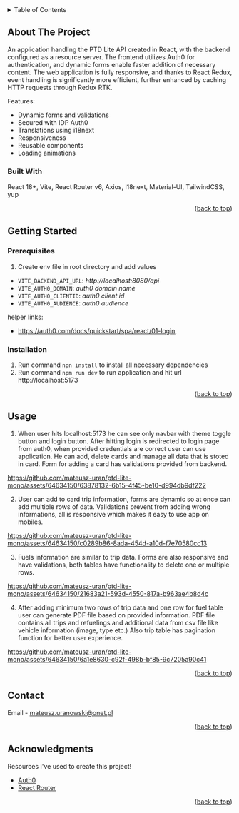 <!-- TABLE OF CONTENTS -->
<details>
  <summary>Table of Contents</summary>
  <ol>
    <li>
      <a href="#about-the-project">About</a>
      <ul>
        <li><a href="#built-with">Built With</a></li>
      </ul>
    </li>
    <li>
      <a href="#getting-started">Getting Started</a>
      <ul>
        <li><a href="#prerequisites">Prerequisites</a></li>
        <li><a href="#installation">Installation</a></li>
      </ul>
    </li>
    <li><a href="#usage">Usage</a></li>
    <li><a href="#contact">Contact</a></li>
    <li><a href="#acknowledgments">Acknowledgments</a></li>
  </ol>
</details>

<!-- ABOUT THE PROJECT -->

## About The Project

An application handling the PTD Lite API created in React, with the backend configured as a resource server. The
frontend utilizes Auth0 for authentication, and dynamic forms enable faster addition of necessary content. The web
application is fully responsive, and thanks to React Redux, event handling is significantly more efficient, further
enhanced by caching HTTP requests through Redux RTK.

Features:

* Dynamic forms and validations
* Secured with IDP Auth0
* Translations using i18next
* Responsiveness
* Reusable components
* Loading animations

### Built With

React 18+, Vite, React Router v6, Axios, i18next, Material-UI, TailwindCSS, yup

<p align="right">(<a href="#readme-top">back to top</a>)</p>

<!-- GETTING STARTED -->

## Getting Started

### Prerequisites

1. Create env file in root directory and add values

- `VITE_BACKEND_API_URL`: _http://localhost:8080/api_
- `VITE_AUTH0_DOMAIN`: _auth0 domain name_
- `VITE_AUTH0_CLIENTID`: _auth0 client id_
- `VITE_AUTH0_AUDIENCE`: _auth0 audience_

helper links:

- https://auth0.com/docs/quickstart/spa/react/01-login,

### Installation

1. Run command `npn install` to install all necessary dependencies
2. Run command `npm run dev` to run application and hit url http://localhost:5173

<p align="right">(<a href="#readme-top">back to top</a>)</p>

<!-- USAGE EXAMPLES -->

## Usage

1. When user hits localhost:5173 he can see only navbar with theme toggle button and login button. After hitting login
   is redirected to login page from auth0, when provided credentials are correct user can use application. He can add, delete cards
   and manage all data that is stoted in card. Form for adding a card has validations provided from backend.




https://github.com/mateusz-uran/ptd-lite-mono/assets/64634150/63878132-6b15-4f45-be10-d994db9df222


2. User can add to card trip information, forms are dynamic so at once can add multiple rows of data. Validations prevent from
   adding wrong informations, all is responsive which makes it easy to use app on mobiles.



https://github.com/mateusz-uran/ptd-lite-mono/assets/64634150/c0289b86-8ada-454d-a10d-f7e70580cc13


3. Fuels information are similar to trip data. Forms are also responsive and have validations, both tables have functionality
   to delete one or multiple rows.



https://github.com/mateusz-uran/ptd-lite-mono/assets/64634150/21683a21-593d-4550-817a-b963ae4b8d4c



4. After adding minimum two rows of trip data and one row for fuel table user can generate PDF file based on provided information.
   PDF file contains all trips and refuelings and additional data from csv file like vehicle information (image, type etc.)
   Also trip table has pagination function for better user experience.



https://github.com/mateusz-uran/ptd-lite-mono/assets/64634150/6a1e8630-c92f-498b-bf85-9c7205a90c41

<p align="right">(<a href="#readme-top">back to top</a>)</p>

<!-- CONTACT -->

## Contact

Email - mateusz.uranowski@onet.pl

<p align="right">(<a href="#readme-top">back to top</a>)</p>

<!-- ACKNOWLEDGMENTS -->

## Acknowledgments

Resources I've used to create this project!

* [Auth0](https://auth0.com/)
* [React Router](https://reactrouter.com/en/main)

<p align="right">(<a href="#readme-top">back to top</a>)</p>

